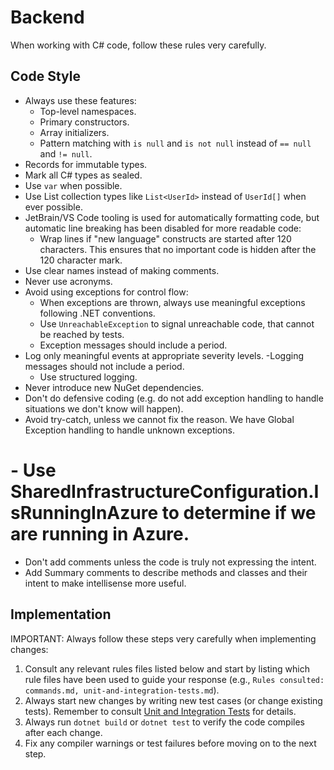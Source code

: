 # Backend

When working with C# code, follow these rules very carefully.

## Code Style

- Always use these features:
  - Top-level namespaces. 
  - Primary constructors.
  - Array initializers.
  - Pattern matching with `is null` and `is not null` instead of `== null` and `!= null`.
- Records for immutable types.
- Mark all C# types as sealed.
- Use `var` when possible.
- Use List collection types like `List<UserId>` instead of `UserId[]` when ever possible.
- JetBrain/VS Code tooling is used for automatically formatting code, but automatic line breaking has been disabled for more readable code:
  - Wrap lines if "new language" constructs are started after 120 characters. This ensures that no important code is hidden after the 120 character mark.
- Use clear names instead of making comments.
- Never use acronyms.
- Avoid using exceptions for control flow:
  - When exceptions are thrown, always use meaningful exceptions following .NET conventions.
  - Use `UnreachableException` to signal unreachable code, that cannot be reached by tests.
  - Exception messages should include a period.
- Log only meaningful events at appropriate severity levels.
  -Logging messages should not include a period.
  - Use structured logging.
- Never introduce new NuGet dependencies.
- Don't do defensive coding (e.g. do not add exception handling to handle situations we don't know will happen).
- Avoid try-catch, unless we cannot fix the reason. We have Global Exception handling to handle unknown exceptions.
# - Use SharedInfrastructureConfiguration.IsRunningInAzure to determine if we are running in Azure.
- Don't add comments unless the code is truly not expressing the intent.
- Add Summary comments to describe methods and classes and their intent to make intellisense more useful.

## Implementation

IMPORTANT: Always follow these steps very carefully when implementing changes:

1. Consult any relevant rules files listed below and start by listing which rule files have been used to guide your response (e.g., `Rules consulted: commands.md, unit-and-integration-tests.md`).
2. Always start new changes by writing new test cases (or change existing tests). Remember to consult [Unit and Integration Tests](./unit-and-integration-tests.md) for details.
3. Always run `dotnet build` or `dotnet test` to verify the code compiles after each change.
4. Fix any compiler warnings or test failures before moving on to the next step.

<!-- ## Backend Rules Files

- [API Endpoints](./api-endpoints.md) - Guidelines for minimal API endpoints.  
- [Commands](./commands.md) - Implementation of state-changing operations using CQRS commands.
- [Domain Modeling](./domain-modeling.md) - Implementation of DDD aggregates, entities, and value objects.
- [External Integrations](./external-integrations.md) - Implementation of integration to external services.
- [Queries](./queries.md) - Implementation of data retrieval operations using CQRS queries.
- [Repositories](./repositories.md) - Persistence abstractions for aggregates.
- [Strongly Typed IDs](./strongly-typed-ids.md) - Type-safe DDD identifiers for domain entities.
- [Telemetry Events](./telemetry-events.md) - Standardized observability event patterns.
- [Unit and Integration Tests](./unit-and-integration-tests.md) - Test suite patterns for commands, queries, and domain logic. -->
